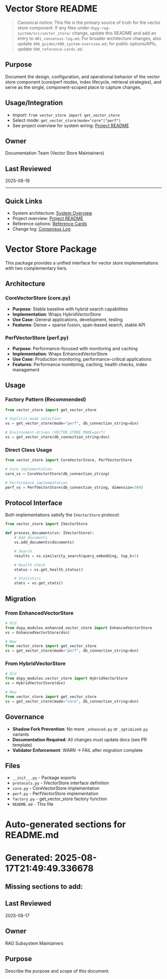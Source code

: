 <!-- CONTEXT_REFERENCE: 400_guides/400_context-priority-guide.md -->
<!-- MODULE_REFERENCE: 400_guides/400_system-overview.md -->

# Vector Store README

> Canonical notice: This file is the primary source of truth for the vector store component. If any files under `dspy-rag-system/src/vector_store/` change, update this README and add an entry to `401_consensus-log.md`. For broader architecture changes, also update `400_guides/400_system-overview.md`; for public options/APIs, update `500_reference-cards.md`.

## Purpose

Document the design, configuration, and operational behavior of the vector store component (core/perf modes, index lifecycle, retrieval strategies), and serve as the single, component-scoped place to capture changes.

## Usage/Integration

- Import: `from vector_store import get_vector_store`
- Select mode: `get_vector_store(mode="core"|"perf")`
- See project overview for system wiring: [Project README](../../README.md)

## Owner

Documentation Team (Vector Store Maintainers)

## Last Reviewed

2025-08-18

---

## Quick Links

- System architecture: [System Overview](../../../400_guides/400_system-overview.md)
- Project overview: [Project README](../../README.md)
- Reference options: [Reference Cards](../../../500_reference-cards.md)
- Change log: [Consensus Log](../../../401_consensus-log.md)

# Vector Store Package

This package provides a unified interface for vector store implementations with two complementary tiers.

## Architecture

### CoreVectorStore (core.py)
- **Purpose**: Stable baseline with hybrid search capabilities
- **Implementation**: Wraps HybridVectorStore
- **Use Case**: General applications, development, testing
- **Features**: Dense + sparse fusion, span-based search, stable API

### PerfVectorStore (perf.py)
- **Purpose**: Performance-focused with monitoring and caching
- **Implementation**: Wraps EnhancedVectorStore
- **Use Case**: Production monitoring, performance-critical applications
- **Features**: Performance monitoring, caching, health checks, index management

## Usage

### Factory Pattern (Recommended)
```python
from vector_store import get_vector_store

# Explicit mode selection
vs = get_vector_store(mode="perf", db_connection_string=dsn)

# Environment-driven (VECTOR_STORE_MODE=perf)
vs = get_vector_store(db_connection_string=dsn)
```

### Direct Class Usage
```python
from vector_store import CoreVectorStore, PerfVectorStore

# Core implementation
core_vs = CoreVectorStore(db_connection_string)

# Performance implementation
perf_vs = PerfVectorStore(db_connection_string, dimension=384)
```

## Protocol Interface

Both implementations satisfy the `IVectorStore` protocol:

```python
from vector_store import IVectorStore

def process_documents(vs: IVectorStore):
    # Add documents
    vs.add_documents(documents)

    # Search
    results = vs.similarity_search(query_embedding, top_k=5)

    # Health check
    status = vs.get_health_status()

    # Statistics
    stats = vs.get_stats()
```

## Migration

### From EnhancedVectorStore
```python
# Old
from dspy_modules.enhanced_vector_store import EnhancedVectorStore
vs = EnhancedVectorStore(dsn)

# New
from vector_store import get_vector_store
vs = get_vector_store(mode="perf", db_connection_string=dsn)
```

### From HybridVectorStore
```python
# Old
from dspy_modules.vector_store import HybridVectorStore
vs = HybridVectorStore(dsn)

# New
from vector_store import get_vector_store
vs = get_vector_store(mode="core", db_connection_string=dsn)
```

## Governance

- **Shadow Fork Prevention**: No more `_enhanced.py` or `_optimized.py` variants
- **Documentation Required**: All changes must update docs (see PR template)
- **Validator Enforcement**: WARN → FAIL after migration complete

## Files

- `__init__.py` - Package exports
- `protocols.py` - IVectorStore interface definition
- `core.py` - CoreVectorStore implementation
- `perf.py` - PerfVectorStore implementation
- `factory.py` - get_vector_store factory function
- `README.md` - This file

<!-- README_AUTOFIX_START -->
# Auto-generated sections for README.md
# Generated: 2025-08-17T21:49:49.336678

## Missing sections to add:

## Last Reviewed

2025-08-17

## Owner

RAG Subsystem Maintainers

## Purpose

Describe the purpose and scope of this document.

<!-- README_AUTOFIX_END -->

